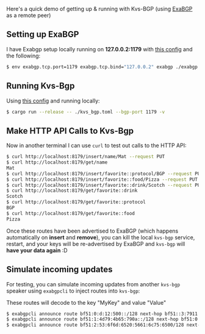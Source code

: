 Here's a quick demo of getting up & running with Kvs-BGP (using [ExaBGP](https://github.com/Exa-Networks/exabgp) as a remote peer)

## Setting up ExaBGP
I have Exabgp setup locally running on **127.0.0.2:1179** with [this config](./exabgp.ini) and the following:

```sh
$ env exabgp.tcp.port=1179 exabgp.tcp.bind="127.0.0.2" exabgp ./exabgp.ini
```

## Running Kvs-Bgp
Using [this config](./kvs_bgp.toml) and running locally:

```sh
$ cargo run --release -- ./kvs_bgp.toml --bgp-port 1179 -v
```

## Make HTTP API Calls to Kvs-Bgp
Now in another terminal I can use `curl` to test out calls to the HTTP API:

```sh
$ curl http://localhost:8179/insert/name/Mat --request PUT
$ curl http://localhost:8179/get/name
Mat
$ curl http://localhost:8179/insert/favorite::protocol/BGP --request PUT
$ curl http://localhost:8179/insert/favorite::food/Pizza --request PUT
$ curl http://localhost:8179/insert/favorite::drink/Scotch --request PUT
$ curl http://localhost:8179/get/favorite::drink
Scotch
$ curl http://localhost:8179/get/favorite::protocol
BGP
$ curl http://localhost:8179/get/favorite::food
Pizza
```

Once these routes have been advertised to ExaBGP (which happens automatically on **insert** and **remove**), you can kill the local `kvs-bgp` service, restart, and your keys will be re-advertised by ExaBGP and `kvs-bgp` will **have your data again** :D

## Simulate incoming updates
For testing, you can simulate incoming updates from another `kvs-bgp` speaker using `exabgpcli` to inject routes into `kvs-bgp`:

These routes will decode to the key "MyKey" and value "Value"
```sh
$ exabgpcli announce route bf51:0:d:12:500::/128 next-hop bf51::3:7911:e0fa:7bea:920b
$ exabgpcli announce route bf51:1:4d79:4b65:790a::/128 next-hop bf51:0:1:3:7911:e0fa:7bea:920b
$ exabgpcli announce route bf51:2:53:6f6d:6520:5661:6c75:6500/128 next-hop bf51:0:2:3:7911:e0fa:7bea:920b
```